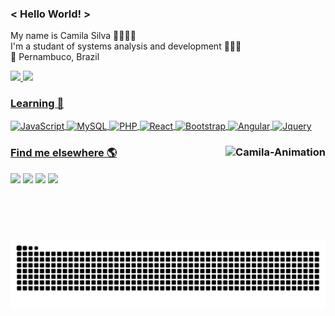 ### < Hello World! >
My name is Camila Silva 👩🏽🇧🇷 <br>
I'm a studant of systems analysis and development 👩🏽‍💻 <br>
📍 Pernambuco, Brazil <br>
  
<div>
  <a href="https://github.com/camilams27">
    <img height="180em" src="https://github-readme-stats.vercel.app/api?username=camilams27&show_icons=true&theme=chartreuse-dark&include_all_commits=true&count_private=true"/>      
  <img height="180em" src="https://github-readme-stats.vercel.app/api/top-langs/?username=camilams27&layout=compact&langs_count=7&theme=chartreuse-dark"/>
</div>
  
###  Learning 🚀
<div>
    <img align="center" alt="JavaScript" height="50" width="50" src="https://img.icons8.com/color/48/000000/javascript--v2.png"/> 
    <img align="center" alt="MySQL" height="50" width="50" src="https://img.icons8.com/ios/50/000000/mysql-logo.png"/>
    <img align="center" alt="PHP" height="50" width="50" src="https://img.icons8.com/ios-filled/50/000000/php-logo.png"/>
    <img align="center" alt="React" height="50" width="50" src="https://img.icons8.com/ios/50/000000/react-native--v2.png"/>
    <img align="center" alt="Bootstrap" height="50" width="50" src="https://img.icons8.com/color/48/000000/bootstrap.png"/>
    <img align="center" alt="Angular" height="50" width="50" src="https://img.icons8.com/ios-filled/50/000000/angularjs.png"/>
    <img align="center" alt="Jquery" height="50" width="50" src="https://img.icons8.com/ios-filled/50/000000/jquery.png"/>
</div>
  
<div style="display:inline_block">
    
  ### Find me elsewhere 🌎      <a href="https://github.com/camilams27"><img align="right" alt="Camila-Animation" src="https://camilams27.github.io/imagem/heyy.gif" widht="150" height="150"></a>
 
  <a href="https://instagram.com/camii.las" target="_blank"><img src="https://img.shields.io/badge/-Instagram-%23E4405F?style=for-the-badge&logo=instagram&logoColor=white" target="_blank"></a>
  <a href="www.google.com" target="_blank"><img src="https://img.shields.io/badge/Telegram-2CA5E0?style=for-the-badge&logo=telegram&logoColor=white" target="_blank"></a>
  <a href = "mailto:camilamariasilva.2021@gmail.com" target="_blank"><img src="https://img.shields.io/badge/-Gmail-%23333?style=for-the-badge&logo=gmail&logoColor=white" target="_blank"></a>
  <a href="https://www.linkedin.com/in/camila-silva-8968aa1b3/" target="_blank"><img src="https://img.shields.io/badge/-LinkedIn-%230077B5?style=for-the-badge&logo=linkedin&logoColor=white" target="_blank"></a>
  
  ![Snake animation](https://github.com/camilams27/camilams27/blob/output/github-contribution-grid-snake.svg)
</div>

  
  

